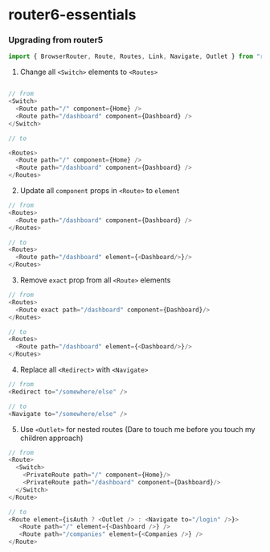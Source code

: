 # router6-essentials


### Upgrading from router5

```javascript
import { BrowserRouter, Route, Routes, Link, Navigate, Outlet } from "react-router-dom"; // import all new components from upgraded package(v6.0.0+)
```

1. Change all ```<Switch>``` elements to ```<Routes>```

```javascript

// from
<Switch>
  <Route path="/" component={Home} />
  <Route path="/dashboard" component={Dashboard} />
</Switch>

// to

<Routes>
  <Route path="/" component={Home} />
  <Route path="/dashboard" component={Dashboard} />
</Routes>
```
2. Update all ```component``` props in ```<Route>``` to ```element```
```javascript
// from
<Routes>
  <Route path="/dashboard" component={Dashboard} />
</Routes>

// to
<Routes>
  <Route path="/dashboard" element={<Dashboard/>}/>
</Routes>
```
3. Remove ```exact``` prop from all ```<Route>``` elements

```javascript
// from
<Routes>
  <Route exact path="/dashboard" component={Dashboard}/>
</Routes>

// to
<Routes>
  <Route path="/dashboard" element={<Dashboard/>}/>
</Routes>
```

4. Replace all ```<Redirect>``` with ```<Navigate>```

```javascript
// from
<Redirect to="/somewhere/else" />

// to
<Navigate to="/somewhere/else" />
```
5. Use ```<Outlet>``` for nested routes (Dare to touch me before you touch my children approach)
```javascript
// from 
<Route>
  <Switch>
    <PrivateRoute path="/" component={Home}/>
    <PrivateRoute path="/dashboard" component={Dashboard}/>
  </Switch>
</Route>

// to
<Route element={isAuth ? <Outlet /> : <Navigate to="/login" />}>
   <Route path="/" element={<Dashboard />} />
   <Route path="/companies" element={<Companies />} />
</Route>

 

